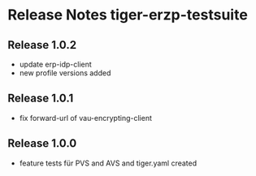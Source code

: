# Release Notes tiger-erzp-testsuite

## Release 1.0.2
- update erp-idp-client
- new profile versions added 

## Release 1.0.1
- fix forward-url of vau-encrypting-client

## Release 1.0.0
- feature tests für PVS and AVS and tiger.yaml created 